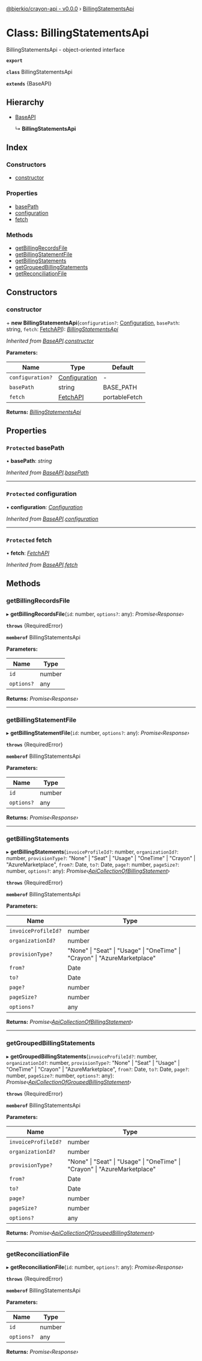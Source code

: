 [@bjerkio/crayon-api - v0.0.0](../README.md) › [BillingStatementsApi](billingstatementsapi.md)

# Class: BillingStatementsApi

BillingStatementsApi - object-oriented interface

**`export`** 

**`class`** BillingStatementsApi

**`extends`** {BaseAPI}

## Hierarchy

* [BaseAPI](baseapi.md)

  ↳ **BillingStatementsApi**

## Index

### Constructors

* [constructor](billingstatementsapi.md#constructor)

### Properties

* [basePath](billingstatementsapi.md#protected-basepath)
* [configuration](billingstatementsapi.md#protected-configuration)
* [fetch](billingstatementsapi.md#protected-fetch)

### Methods

* [getBillingRecordsFile](billingstatementsapi.md#getbillingrecordsfile)
* [getBillingStatementFile](billingstatementsapi.md#getbillingstatementfile)
* [getBillingStatements](billingstatementsapi.md#getbillingstatements)
* [getGroupedBillingStatements](billingstatementsapi.md#getgroupedbillingstatements)
* [getReconciliationFile](billingstatementsapi.md#getreconciliationfile)

## Constructors

###  constructor

\+ **new BillingStatementsApi**(`configuration?`: [Configuration](configuration.md), `basePath`: string, `fetch`: [FetchAPI](../interfaces/fetchapi.md)): *[BillingStatementsApi](billingstatementsapi.md)*

*Inherited from [BaseAPI](baseapi.md).[constructor](baseapi.md#constructor)*

**Parameters:**

Name | Type | Default |
------ | ------ | ------ |
`configuration?` | [Configuration](configuration.md) | - |
`basePath` | string |  BASE_PATH |
`fetch` | [FetchAPI](../interfaces/fetchapi.md) |  portableFetch |

**Returns:** *[BillingStatementsApi](billingstatementsapi.md)*

## Properties

### `Protected` basePath

• **basePath**: *string*

*Inherited from [BaseAPI](baseapi.md).[basePath](baseapi.md#protected-basepath)*

___

### `Protected` configuration

• **configuration**: *[Configuration](configuration.md)*

*Inherited from [BaseAPI](baseapi.md).[configuration](baseapi.md#protected-configuration)*

___

### `Protected` fetch

• **fetch**: *[FetchAPI](../interfaces/fetchapi.md)*

*Inherited from [BaseAPI](baseapi.md).[fetch](baseapi.md#protected-fetch)*

## Methods

###  getBillingRecordsFile

▸ **getBillingRecordsFile**(`id`: number, `options?`: any): *Promise‹Response›*

**`throws`** {RequiredError}

**`memberof`** BillingStatementsApi

**Parameters:**

Name | Type |
------ | ------ |
`id` | number |
`options?` | any |

**Returns:** *Promise‹Response›*

___

###  getBillingStatementFile

▸ **getBillingStatementFile**(`id`: number, `options?`: any): *Promise‹Response›*

**`throws`** {RequiredError}

**`memberof`** BillingStatementsApi

**Parameters:**

Name | Type |
------ | ------ |
`id` | number |
`options?` | any |

**Returns:** *Promise‹Response›*

___

###  getBillingStatements

▸ **getBillingStatements**(`invoiceProfileId?`: number, `organizationId?`: number, `provisionType?`: "None" | "Seat" | "Usage" | "OneTime" | "Crayon" | "AzureMarketplace", `from?`: Date, `to?`: Date, `page?`: number, `pageSize?`: number, `options?`: any): *Promise‹[ApiCollectionOfBillingStatement](../interfaces/apicollectionofbillingstatement.md)›*

**`throws`** {RequiredError}

**`memberof`** BillingStatementsApi

**Parameters:**

Name | Type |
------ | ------ |
`invoiceProfileId?` | number |
`organizationId?` | number |
`provisionType?` | "None" &#124; "Seat" &#124; "Usage" &#124; "OneTime" &#124; "Crayon" &#124; "AzureMarketplace" |
`from?` | Date |
`to?` | Date |
`page?` | number |
`pageSize?` | number |
`options?` | any |

**Returns:** *Promise‹[ApiCollectionOfBillingStatement](../interfaces/apicollectionofbillingstatement.md)›*

___

###  getGroupedBillingStatements

▸ **getGroupedBillingStatements**(`invoiceProfileId?`: number, `organizationId?`: number, `provisionType?`: "None" | "Seat" | "Usage" | "OneTime" | "Crayon" | "AzureMarketplace", `from?`: Date, `to?`: Date, `page?`: number, `pageSize?`: number, `options?`: any): *Promise‹[ApiCollectionOfGroupedBillingStatement](../interfaces/apicollectionofgroupedbillingstatement.md)›*

**`throws`** {RequiredError}

**`memberof`** BillingStatementsApi

**Parameters:**

Name | Type |
------ | ------ |
`invoiceProfileId?` | number |
`organizationId?` | number |
`provisionType?` | "None" &#124; "Seat" &#124; "Usage" &#124; "OneTime" &#124; "Crayon" &#124; "AzureMarketplace" |
`from?` | Date |
`to?` | Date |
`page?` | number |
`pageSize?` | number |
`options?` | any |

**Returns:** *Promise‹[ApiCollectionOfGroupedBillingStatement](../interfaces/apicollectionofgroupedbillingstatement.md)›*

___

###  getReconciliationFile

▸ **getReconciliationFile**(`id`: number, `options?`: any): *Promise‹Response›*

**`throws`** {RequiredError}

**`memberof`** BillingStatementsApi

**Parameters:**

Name | Type |
------ | ------ |
`id` | number |
`options?` | any |

**Returns:** *Promise‹Response›*
